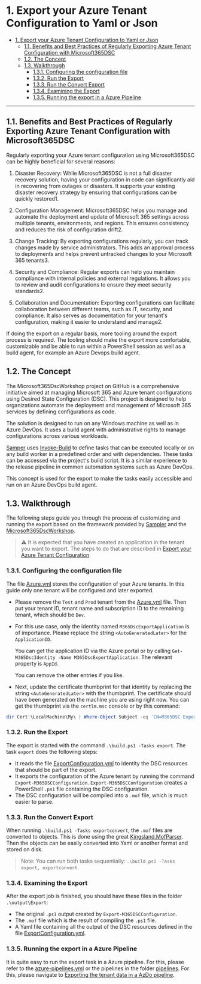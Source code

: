 # 1. Export your Azure Tenant Configuration to Yaml or Json

- [1. Export your Azure Tenant Configuration to Yaml or Json](#1-export-your-azure-tenant-configuration-to-yaml-or-json)
  - [1.1. Benefits and Best Practices of Regularly Exporting Azure Tenant Configuration with Microsoft365DSC](#11-benefits-and-best-practices-of-regularly-exporting-azure-tenant-configuration-with-microsoft365dsc)
  - [1.2. The Concept](#12-the-concept)
  - [1.3. Walkthrough](#13-walkthrough)
    - [1.3.1. Configuring the configuration file](#131-configuring-the-configuration-file)
    - [1.3.2. Run the Export](#132-run-the-export)
    - [1.3.3. Run the Convert Export](#133-run-the-convert-export)
    - [1.3.4. Examining the Export](#134-examining-the-export)
    - [1.3.5. Running the export in a Azure Pipeline](#135-running-the-export-in-a-azure-pipeline)

---

## 1.1. Benefits and Best Practices of Regularly Exporting Azure Tenant Configuration with Microsoft365DSC

Regularly exporting your Azure tenant configuration using Microsoft365DSC can be highly beneficial for several reasons:

1. Disaster Recovery: While Microsoft365DSC is not a full disaster recovery solution, having your configuration in code can significantly aid in recovering from outages or disasters. It supports your existing disaster recovery strategy by ensuring that configurations can be quickly restored1.

1. Configuration Management: Microsoft365DSC helps you manage and automate the deployment and update of Microsoft 365 settings across multiple tenants, environments, and regions. This ensures consistency and reduces the risk of configuration drift2.

1. Change Tracking: By exporting configurations regularly, you can track changes made by service administrators. This adds an approval process to deployments and helps prevent untracked changes to your Microsoft 365 tenants3.

1. Security and Compliance: Regular exports can help you maintain compliance with internal policies and external regulations. It allows you to review and audit configurations to ensure they meet security standards2.

1. Collaboration and Documentation: Exporting configurations can facilitate collaboration between different teams, such as IT, security, and compliance. It also serves as documentation for your tenant's configuration, making it easier to understand and manage2.

If doing the export on a regular basis, more tooling around the export process is required. The tooling should make the export more comfortable, customizable and be able to run within a PowerShell session as well as a build agent, for example an Azure Devops build agent.

## 1.2. The Concept

The Microsoft365DscWorkshop project on GitHub is a comprehensive initiative aimed at managing Microsoft 365 and Azure tenant configurations using Desired State Configuration (DSC). This project is designed to help organizations automate the deployment and management of Microsoft 365 services by defining configurations as code.

The solution is designed to run on any Windows machine as well as in Azure DevOps. It uses a build agent with administrative rights to manage configurations across various workloads.

[Samper](https://github.com/gaelcolas/Sampler) uses [Invoke-Build](https://github.com/nightroman/Invoke-Build) to define tasks that can be executed locally or on any build worker in a predefined order and with dependencies. These tasks can be accessed via the project's build script. It is a similar experience to the release pipeline in common automation systems such as Azure DevOps.

This concept is used for the export to make the tasks easily accessible and run on an Azure DevOps build agent.

## 1.3. Walkthrough

The following steps guide you through the process of customizing and running the export based on the framework provided by [Sampler](https://github.com/gaelcolas/Sampler) and the [Microsoft365DscWorkshop](https://github.com/dsccommunity/Microsoft365DscWorkshop).

> :warning: It is expected that you have created an application in the tenant you want to export. The steps to do that are described in [Export your Azure Tenant Configuration](./readme.md).

### 1.3.1. Configuring the configuration file

The file [Azure.yml](../source//Global//Azure.yml) stores the configuration of your Azure tenants. In this guide only one tenant will be configured and later exported.

- Please remove the `Test` and `Prod` tenant from the [Azure.yml](../source//Global//Azure.yml) file. Then put your tenant ID, tenant name and subscription ID to the remaining tenant, which should be `Dev`.

- For this use case, only the identity named `M365DscExportApplication` is of importance. Please replace the string `<AutoGeneratedLater>` for the `ApplicationID`.

    You can get the application ID via the Azure portal or by calling `Get-M365DscIdentity -Name M365DscExportApplication`. The relevant property is `AppId`.

    You can remove the other entries if you like.

- Next, update the certificate thumbprint for that identity by replacing the string `<AutoGeneratedLater>` with the thumbprint. The certificate should have been generated on the machine you are using right now. You can get the thumbprint via the `certlm.msc` console or by this command:

```powershell
dir Cert:\LocalMachine\My\ | Where-Object Subject -eq 'CN=M365DSC Export'
```

### 1.3.2. Run the Export

The export is started with the command `.\build.ps1 -Tasks export`. The task `export` does the following steps:

- It reads the file [ExportConfiguration.yml](./ExportConfiguration.yml) to identity the DSC resources that should be part of the export.
- It exports the configuration of the Azure tenant by running the command `Export-M365DSCConfiguration`. `Export-M365DSCConfiguration` creates a PowerShell `.ps1` file containing the DSC configuration.
- The DSC configuration will be compiled into a `.mof` file, which is much easier to parse.

### 1.3.3. Run the Convert Export

When running `.\build.ps1 -Tasks exportconvert`, the `.mof` files are converted to objects. This is done using the great [Kingsland.MofParser](https://github.com/KingslandConsulting/Kingsland.MofParser). Then the objects can be easily converted into Yaml or another format and stored on disk.

> Note: You can run both tasks sequentially: `.\build.ps1 -Tasks export, exportconvert`.

### 1.3.4. Examining the Export

After the export job is finished, you should have these files in the folder `.\output\Export`:

- The original `.ps1` output created by `Export-M365DSCConfiguration`.
- The `.mof` file which is the result of compiling the `.ps1` file.
- A Yaml file containing all the output of the DSC resources defined in the file [ExportConfiguration.yml](./ExportConfiguration.yml).

### 1.3.5. Running the export in a Azure Pipeline

It is quite easy to run the export task in a Azure pipeline. For this, please refer to the [azure-pipelines.yml](../azure-pipelines.yml) or the pipelines in the folder [pipelines](../pipelines/). For this, please navigate to [Exporting the tenant data in a AzDo pipeline](ExportPipeline.md).
